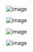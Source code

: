 ![image](https://github.com/Onurk18/FlashCardApp/assets/72508202/ccadcbd4-5299-42fb-8c47-8c25b3b3f85d)

![image](https://github.com/Onurk18/FlashCardApp/assets/72508202/c4251eb8-3fc4-4faa-8397-68e818805aaf)

![image](https://github.com/Onurk18/FlashCardApp/assets/72508202/8759b3a8-726c-4755-b95c-562633879d32)

![image](https://github.com/Onurk18/FlashCardApp/assets/72508202/2f4c1d57-c894-4699-8066-24fbef5da56e)


